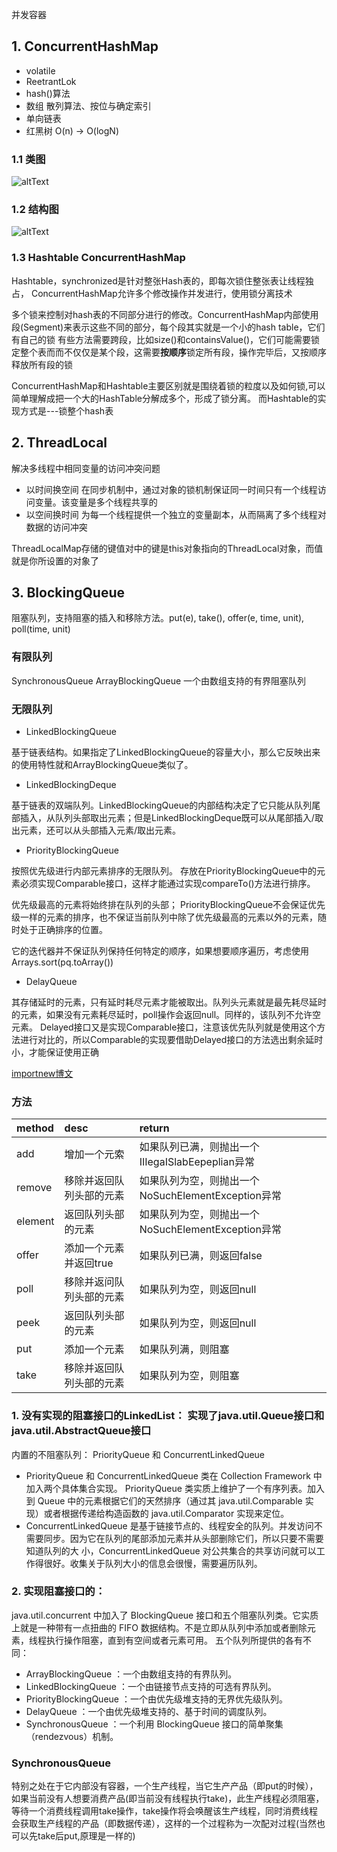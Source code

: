 并发容器

## 1. ConcurrentHashMap
* volatile
* ReetrantLok
* hash()算法	
* 数组		散列算法、按位与确定索引
* 单向链表
* 红黑树	O(n) -> O(logN)

### 1.1 类图
![altText](./img/java-collections-ConcurrentHashMap-class.jpg "title") 

### 1.2 结构图
![altText](./img/java-collections-ConcurrentHashMap.jpg "title") 

### 1.3 Hashtable ConcurrentHashMap
Hashtable，synchronized是针对整张Hash表的，即每次锁住整张表让线程独占，
ConcurrentHashMap允许多个修改操作并发进行，使用锁分离技术

多个锁来控制对hash表的不同部分进行的修改。ConcurrentHashMap内部使用段(Segment)来表示这些不同的部分，每个段其实就是一个小的hash table，它们有自己的锁
有些方法需要跨段，比如size()和containsValue()，它们可能需要锁定整个表而而不仅仅是某个段，这需要**按顺序**锁定所有段，操作完毕后，又按顺序释放所有段的锁

ConcurrentHashMap和Hashtable主要区别就是围绕着锁的粒度以及如何锁,可以简单理解成把一个大的HashTable分解成多个，形成了锁分离。
而Hashtable的实现方式是---锁整个hash表

## 2. ThreadLocal

解决多线程中相同变量的访问冲突问题

- 以时间换空间        在同步机制中，通过对象的锁机制保证同一时间只有一个线程访问变量。该变量是多个线程共享的
- 以空间换时间        为每一个线程提供一个独立的变量副本，从而隔离了多个线程对数据的访问冲突

ThreadLocalMap存储的键值对中的键是this对象指向的ThreadLocal对象，而值就是你所设置的对象了


## 3. BlockingQueue
阻塞队列，支持阻塞的插入和移除方法。put(e), take(), offer(e, time, unit), poll(time, unit)

### 有限队列
SynchronousQueue
ArrayBlockingQueue 一个由数组支持的有界阻塞队列

### 无限队列
* LinkedBlockingQueue

基于链表结构。如果指定了LinkedBlockingQueue的容量大小，那么它反映出来的使用特性就和ArrayBlockingQueue类似了。

* LinkedBlockingDeque

基于链表的双端队列。LinkedBlockingQueue的内部结构决定了它只能从队列尾部插入，从队列头部取出元素；但是LinkedBlockingDeque既可以从尾部插入/取出元素，还可以从头部插入元素/取出元素。

* PriorityBlockingQueue

按照优先级进行内部元素排序的无限队列。
存放在PriorityBlockingQueue中的元素必须实现Comparable接口，这样才能通过实现compareTo()方法进行排序。

优先级最高的元素将始终排在队列的头部；
PriorityBlockingQueue不会保证优先级一样的元素的排序，也不保证当前队列中除了优先级最高的元素以外的元素，随时处于正确排序的位置。

它的迭代器并不保证队列保持任何特定的顺序，如果想要顺序遍历，考虑使用Arrays.sort(pq.toArray())

* DelayQueue

其存储延时的元素，只有延时耗尽元素才能被取出。队列头元素就是最先耗尽延时的元素，如果没有元素耗尽延时，poll操作会返回null。同样的，该队列不允许空元素。
Delayed接口又是实现Comparable接口，注意该优先队列就是使用这个方法进行对比的，所以Comparable的实现要借助Delayed接口的方法选出剩余延时小，才能保证使用正确

[importnew博文](http://www.importnew.com/15731.html) 

### 方法
| method  | desc                     | return                                             |
| :------ | :----------------------- | :------------------------------------------------- |
| add     | 增加一个元索             | 如果队列已满，则抛出一个IIIegaISlabEepeplian异常   |
| remove  | 移除并返回队列头部的元素 | 如果队列为空，则抛出一个NoSuchElementException异常 |
| element | 返回队列头部的元素       | 如果队列为空，则抛出一个NoSuchElementException异常 |
| offer   | 添加一个元素并返回true   | 如果队列已满，则返回false                          |
| poll    | 移除并返问队列头部的元素 | 如果队列为空，则返回null                           |
| peek    | 返回队列头部的元素       | 如果队列为空，则返回null                           |
| put     | 添加一个元素             | 如果队列满，则阻塞                                 |
| take    | 移除并返回队列头部的元素 | 如果队列为空，则阻塞                               |

### 1. 没有实现的阻塞接口的LinkedList： 实现了java.util.Queue接口和java.util.AbstractQueue接口
内置的不阻塞队列： PriorityQueue 和 ConcurrentLinkedQueue
*	PriorityQueue 和 ConcurrentLinkedQueue 类在 Collection Framework 中加入两个具体集合实现。 
	PriorityQueue 类实质上维护了一个有序列表。加入到 Queue 中的元素根据它们的天然排序（通过其 java.util.Comparable 实现）或者根据传递给构造函数的 java.util.Comparator 实现来定位。
*	ConcurrentLinkedQueue 是基于链接节点的、线程安全的队列。并发访问不需要同步。因为它在队列的尾部添加元素并从头部删除它们，所以只要不需要知道队列的大 小，ConcurrentLinkedQueue 对公共集合的共享访问就可以工作得很好。收集关于队列大小的信息会很慢，需要遍历队列。


### 2. 实现阻塞接口的：
java.util.concurrent 中加入了 BlockingQueue 接口和五个阻塞队列类。它实质上就是一种带有一点扭曲的 FIFO 数据结构。不是立即从队列中添加或者删除元素，线程执行操作阻塞，直到有空间或者元素可用。
五个队列所提供的各有不同：
*	ArrayBlockingQueue ：一个由数组支持的有界队列。
*	LinkedBlockingQueue ：一个由链接节点支持的可选有界队列。
*	PriorityBlockingQueue ：一个由优先级堆支持的无界优先级队列。
*	DelayQueue ：一个由优先级堆支持的、基于时间的调度队列。
*	SynchronousQueue ：一个利用 BlockingQueue 接口的简单聚集（rendezvous）机制。

### SynchronousQueue
特别之处在于它内部没有容器，一个生产线程，当它生产产品（即put的时候），如果当前没有人想要消费产品(即当前没有线程执行take)，此生产线程必须阻塞，等待一个消费线程调用take操作，take操作将会唤醒该生产线程，同时消费线程会获取生产线程的产品（即数据传递），这样的一个过程称为一次配对过程(当然也可以先take后put,原理是一样的)